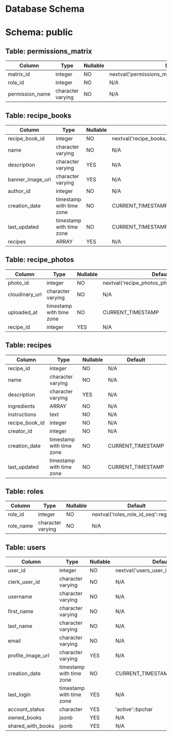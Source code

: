 # Database Schema

# Schema: public

## Table: permissions_matrix

| Column | Type | Nullable | Default |
|--------|------|----------|--------|
| matrix_id | integer | NO | nextval('permissions_matrix_matrix_id_seq'::regclass) |
| role_id | integer | NO | N/A |
| permission_name | character varying | NO | N/A |

## Table: recipe_books

| Column | Type | Nullable | Default |
|--------|------|----------|--------|
| recipe_book_id | integer | NO | nextval('recipe_books_recipe_book_id_seq'::regclass) |
| name | character varying | NO | N/A |
| description | character varying | YES | N/A |
| banner_image_url | character varying | YES | N/A |
| author_id | integer | NO | N/A |
| creation_date | timestamp with time zone | NO | CURRENT_TIMESTAMP |
| last_updated | timestamp with time zone | NO | CURRENT_TIMESTAMP |
| recipes | ARRAY | YES | N/A |

## Table: recipe_photos

| Column | Type | Nullable | Default |
|--------|------|----------|--------|
| photo_id | integer | NO | nextval('recipe_photos_photo_id_seq'::regclass) |
| cloudinary_url | character varying | NO | N/A |
| uploaded_at | timestamp with time zone | NO | CURRENT_TIMESTAMP |
| recipe_id | integer | YES | N/A |

## Table: recipes

| Column | Type | Nullable | Default |
|--------|------|----------|--------|
| recipe_id | integer | NO | N/A |
| name | character varying | NO | N/A |
| description | character varying | YES | N/A |
| ingredients | ARRAY | NO | N/A |
| instructions | text | NO | N/A |
| recipe_book_id | integer | NO | N/A |
| creator_id | integer | NO | N/A |
| creation_date | timestamp with time zone | NO | CURRENT_TIMESTAMP |
| last_updated | timestamp with time zone | NO | CURRENT_TIMESTAMP |

## Table: roles

| Column | Type | Nullable | Default |
|--------|------|----------|--------|
| role_id | integer | NO | nextval('roles_role_id_seq'::regclass) |
| role_name | character varying | NO | N/A |

## Table: users

| Column | Type | Nullable | Default |
|--------|------|----------|--------|
| user_id | integer | NO | nextval('users_user_id_seq'::regclass) |
| clerk_user_id | character varying | NO | N/A |
| username | character varying | NO | N/A |
| first_name | character varying | NO | N/A |
| last_name | character varying | NO | N/A |
| email | character varying | NO | N/A |
| profile_image_url | character varying | YES | N/A |
| creation_date | timestamp with time zone | NO | CURRENT_TIMESTAMP |
| last_login | timestamp with time zone | YES | N/A |
| account_status | character | YES | 'active'::bpchar |
| owned_books | jsonb | YES | N/A |
| shared_with_books | jsonb | YES | N/A |

